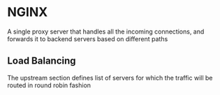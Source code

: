 # NGINX
A single proxy server that handles all the incoming connections, and forwards it to backend servers based on different paths

## Load Balancing
The upstream section defines list of servers for which the traffic will be routed in round robin fashion
